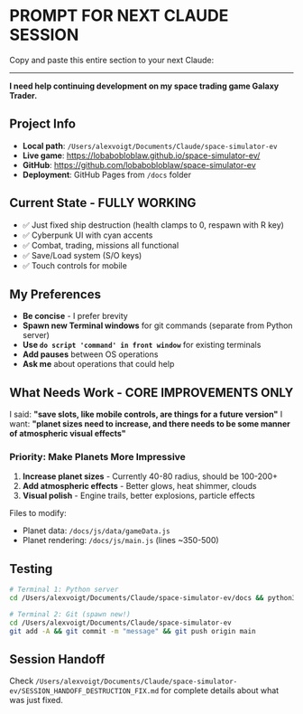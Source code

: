 # PROMPT FOR NEXT CLAUDE SESSION

Copy and paste this entire section to your next Claude:

---

**I need help continuing development on my space trading game Galaxy Trader.**

## Project Info
* **Local path**: `/Users/alexvoigt/Documents/Claude/space-simulator-ev`
* **Live game**: https://lobabobloblaw.github.io/space-simulator-ev/
* **GitHub**: https://github.com/lobabobloblaw/space-simulator-ev
* **Deployment**: GitHub Pages from `/docs` folder

## Current State - FULLY WORKING
* ✅ Just fixed ship destruction (health clamps to 0, respawn with R key)
* ✅ Cyberpunk UI with cyan accents
* ✅ Combat, trading, missions all functional
* ✅ Save/Load system (S/O keys)
* ✅ Touch controls for mobile

## My Preferences
- **Be concise** - I prefer brevity
- **Spawn new Terminal windows** for git commands (separate from Python server)
- **Use `do script 'command' in front window`** for existing terminals
- **Add pauses** between OS operations
- **Ask me** about operations that could help

## What Needs Work - CORE IMPROVEMENTS ONLY
I said: **"save slots, like mobile controls, are things for a future version"**
I want: **"planet sizes need to increase, and there needs to be some manner of atmospheric visual effects"**

### Priority: Make Planets More Impressive
1. **Increase planet sizes** - Currently 40-80 radius, should be 100-200+
2. **Add atmospheric effects** - Better glows, heat shimmer, clouds
3. **Visual polish** - Engine trails, better explosions, particle effects

Files to modify:
- Planet data: `/docs/js/data/gameData.js`
- Planet rendering: `/docs/js/main.js` (lines ~350-500)

## Testing
```bash
# Terminal 1: Python server
cd /Users/alexvoigt/Documents/Claude/space-simulator-ev/docs && python3 -m http.server 8000

# Terminal 2: Git (spawn new!)
cd /Users/alexvoigt/Documents/Claude/space-simulator-ev
git add -A && git commit -m "message" && git push origin main
```

## Session Handoff
Check `/Users/alexvoigt/Documents/Claude/space-simulator-ev/SESSION_HANDOFF_DESTRUCTION_FIX.md` for complete details about what was just fixed.